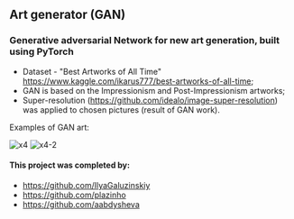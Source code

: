 ## Art generator (GAN)

### Generative adversarial Network for new art generation, built using PyTorch
- Dataset - "Best Artworks of All Time" https://www.kaggle.com/ikarus777/best-artworks-of-all-time;
- GAN is based on the Impressionism and Post-Impressionism artworks;
- Super-resolution (https://github.com/idealo/image-super-resolution) was applied to chosen pictures (result of GAN work).

Examples of GAN art:

![x4](https://user-images.githubusercontent.com/74296883/138862894-58ebada9-aa3e-4750-970f-20e4864cb075.jpg)
![x4-2](https://user-images.githubusercontent.com/74296883/138862925-e56755c2-e3bb-4f7f-a17b-aeabb1e3ea06.jpg)

#### This project was completed by:
- https://github.com/IlyaGaluzinskiy
- https://github.com/plazinho
- https://github.com/aabdysheva

